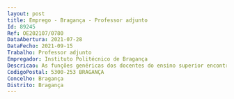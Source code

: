 ```yaml
--- 
layout: post
title: Emprego - Bragança - Professor adjunto
Id: 89245
Ref: OE202107/0780
DataAbertura: 2021-07-28
DataFecho: 2021-09-15
Trabalho: Professor adjunto
Empregador: Instituto Politécnico de Bragança
Descricao: As funções genéricas dos docentes do ensino superior encontram  se previstas no artigo 2.º  A do ECPDESP,sendo o conteúdo funcional da categoria constante do artigo 3.º, n.º 4 do ECPDESP
CodigoPostal: 5300-253 BRAGANÇA
Concelho: Bragança
Distrito: Bragança
--- 
```

